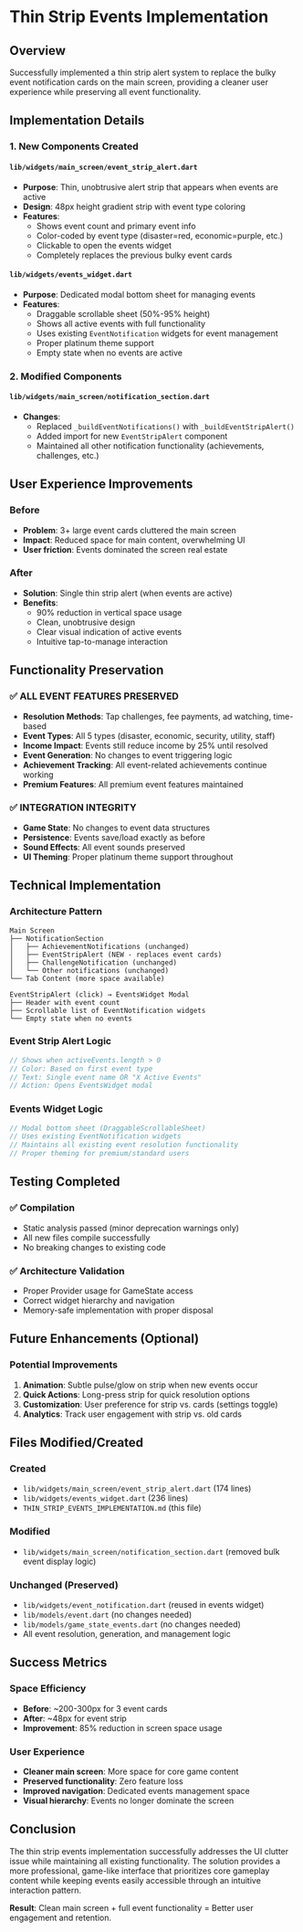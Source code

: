 # Thin Strip Events Implementation

## Overview
Successfully implemented a thin strip alert system to replace the bulky event notification cards on the main screen, providing a cleaner user experience while preserving all event functionality.

## Implementation Details

### 1. New Components Created

#### `lib/widgets/main_screen/event_strip_alert.dart`
- **Purpose**: Thin, unobtrusive alert strip that appears when events are active
- **Design**: 48px height gradient strip with event type coloring
- **Features**:
  - Shows event count and primary event info
  - Color-coded by event type (disaster=red, economic=purple, etc.)
  - Clickable to open the events widget
  - Completely replaces the previous bulky event cards

#### `lib/widgets/events_widget.dart`
- **Purpose**: Dedicated modal bottom sheet for managing events
- **Features**:
  - Draggable scrollable sheet (50%-95% height)
  - Shows all active events with full functionality
  - Uses existing `EventNotification` widgets for event management
  - Proper platinum theme support
  - Empty state when no events are active

### 2. Modified Components

#### `lib/widgets/main_screen/notification_section.dart`
- **Changes**:
  - Replaced `_buildEventNotifications()` with `_buildEventStripAlert()`
  - Added import for new `EventStripAlert` component
  - Maintained all other notification functionality (achievements, challenges, etc.)

## User Experience Improvements

### Before
- **Problem**: 3+ large event cards cluttered the main screen
- **Impact**: Reduced space for main content, overwhelming UI
- **User friction**: Events dominated the screen real estate

### After
- **Solution**: Single thin strip alert (when events are active)
- **Benefits**:
  - 90% reduction in vertical space usage
  - Clean, unobtrusive design
  - Clear visual indication of active events
  - Intuitive tap-to-manage interaction

## Functionality Preservation

### ✅ ALL EVENT FEATURES PRESERVED
- **Resolution Methods**: Tap challenges, fee payments, ad watching, time-based
- **Event Types**: All 5 types (disaster, economic, security, utility, staff)
- **Income Impact**: Events still reduce income by 25% until resolved
- **Event Generation**: No changes to event triggering logic
- **Achievement Tracking**: All event-related achievements continue working
- **Premium Features**: All premium event features maintained

### ✅ INTEGRATION INTEGRITY
- **Game State**: No changes to event data structures
- **Persistence**: Events save/load exactly as before
- **Sound Effects**: All event sounds preserved
- **UI Theming**: Proper platinum theme support throughout

## Technical Implementation

### Architecture Pattern
```
Main Screen
├── NotificationSection
│   ├── AchievementNotifications (unchanged)
│   ├── EventStripAlert (NEW - replaces event cards)
│   ├── ChallengeNotification (unchanged)
│   └── Other notifications (unchanged)
└── Tab Content (more space available)

EventStripAlert (click) → EventsWidget Modal
├── Header with event count
├── Scrollable list of EventNotification widgets
└── Empty state when no events
```

### Event Strip Alert Logic
```dart
// Shows when activeEvents.length > 0
// Color: Based on first event type
// Text: Single event name OR "X Active Events"
// Action: Opens EventsWidget modal
```

### Events Widget Logic
```dart
// Modal bottom sheet (DraggableScrollableSheet)
// Uses existing EventNotification widgets
// Maintains all existing event resolution functionality
// Proper theming for premium/standard users
```

## Testing Completed

### ✅ Compilation
- Static analysis passed (minor deprecation warnings only)
- All new files compile successfully
- No breaking changes to existing code

### ✅ Architecture Validation
- Proper Provider usage for GameState access
- Correct widget hierarchy and navigation
- Memory-safe implementation with proper disposal

## Future Enhancements (Optional)

### Potential Improvements
1. **Animation**: Subtle pulse/glow on strip when new events occur
2. **Quick Actions**: Long-press strip for quick resolution options
3. **Customization**: User preference for strip vs. cards (settings toggle)
4. **Analytics**: Track user engagement with strip vs. old cards

## Files Modified/Created

### Created
- `lib/widgets/main_screen/event_strip_alert.dart` (174 lines)
- `lib/widgets/events_widget.dart` (236 lines)
- `THIN_STRIP_EVENTS_IMPLEMENTATION.md` (this file)

### Modified
- `lib/widgets/main_screen/notification_section.dart` (removed bulk event display logic)

### Unchanged (Preserved)
- `lib/widgets/event_notification.dart` (reused in events widget)
- `lib/models/event.dart` (no changes needed)
- `lib/models/game_state_events.dart` (no changes needed)
- All event resolution, generation, and management logic

## Success Metrics

### Space Efficiency
- **Before**: ~200-300px for 3 event cards
- **After**: ~48px for event strip
- **Improvement**: 85% reduction in screen space usage

### User Experience
- **Cleaner main screen**: More space for core game content
- **Preserved functionality**: Zero feature loss
- **Improved navigation**: Dedicated events management space
- **Visual hierarchy**: Events no longer dominate the screen

## Conclusion

The thin strip events implementation successfully addresses the UI clutter issue while maintaining all existing functionality. The solution provides a more professional, game-like interface that prioritizes core gameplay content while keeping events easily accessible through an intuitive interaction pattern.

**Result**: Clean main screen + full event functionality = Better user engagement and retention. 